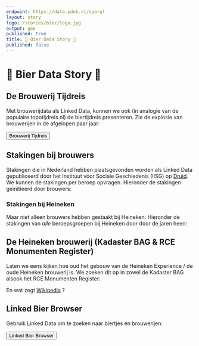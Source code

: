```yaml
---
endpoint: https://data.pdok.nl/sparql
layout: story
logo: /stories/bier/logo.jpg
output: geo
published: true
title: 🍺 Bier Data Story 🍺
published: false
---
```


# 🍺 Bier Data Story 🍺

## De Brouwerij Tijdreis

Met brouwerijdata als Linked Data, kunnen we ook (in analogie van de
populaire topotijdreis.nl) de biertijdreis presenteren. Zie de
explosie van brouwerijen in de afgelopen paar jaar:

<a href="../../presentations/bier-tijdreis" target="_blank">
  <button>Brouwerij Tijdreis</button>
</a>

## Stakingen bij brouwers

Stakingen die in Nederland hebben plaatsgevonden worden als Linked
Data gepubliceerd door het Instituut voor Sociale Geschiedenis (IISG)
op [Druid](https://druid.datalegend.net/dataLegend/strikes).  We
kunnen de stakingen per beroep opvragen.  Hieronder de stakingen
geïnitieerd door brouwers:

<query data-endpoint="https://api.druid.datalegend.net/datasets/dataLegend/strikes/services/strikes/sparql"
       data-query-ref="stakingen-brouwers.rq">
</query>

### Stakingen bij Heineken

Maar niet alleen brouwers hebben gestaakt bij Heineken.  Hieronder de
stakingen van *alle* beroepsgroepen bij Heineken door door de jaren
heen:

<query data-endpoint="https://api.druid.datalegend.net/datasets/dataLegend/strikes/services/strikes/sparql"
       data-query-ref="stakingen-heineken.rq">
</query>

## De Heineken brouwerij (Kadaster BAG & RCE Monumenten Register)

Laten we eens kijken hoe oud het gebouw van de Heineken Experience /
de oude Heineken brouwerij is.  We zoeken dit op in zowel de Kadaster
BAG alsook het RCE Monumenten Register:

<query data-endpoint="https://data.pdok.nl/sparql"
       data-query-ref="monument-heineken.rq"
       data-output="geo">
</query>

En wat zegt [Wikipedia](https://nl.wikipedia.org/wiki/Heineken_Brouwerij_(Amsterdam)) ?

## Linked Bier Browser

Gebruik Linked Data om te zoeken naar biertjes en brouwerijen:

<a href="../../presentations/bier-browser" target="_blank">
  <button>Linked Bier Browser</button>
</a>
